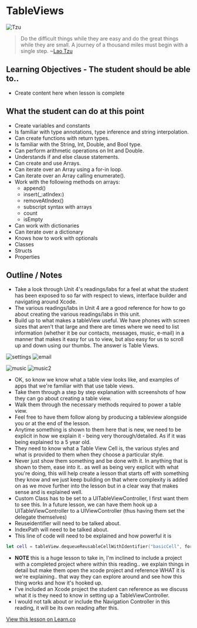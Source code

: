 # TableViews

![Tzu](http://i.imgur.com/9k7Ar2Q.jpg?1)  

> Do the difficult things while they are easy and do the great things while they are small. A journey of a thousand miles must begin with a single step. ~[Lao Tzu](https://en.wikipedia.org/wiki/Laozi)

## Learning Objectives - The student should be able to..

* Create content here when lesson is complete


## What the student can do at this point 

* Create variables and constants
* Is familiar with type annotations, type inference and string interpolation.
* Can create functions with return types.
* Is familiar with the String, Int, Double, and Bool type.
* Can perform arithmetic operations on Int and Double.
* Understands if and else clause statements.
* Can create and use Arrays.
* Can iterate over an Array using a for-in loop.
* Can iterate over an Array calling enumerate().
* Work with the following methods on arrays:
	* append()
	* insert(_:atIndex:)
	* removeAtIndex()
	* subscript syntax with arrays
	* count
	* isEmpty
* Can work with dictionaries 
* Can iterate over a dictionary
* Knows how to work with optionals
* Classes
* Structs
* Properties


## Outline / Notes

* Take a look through Unit 4's readings/labs for a feel at what the student has been exposed to so far with respect to views, interface builder and navigating around Xcode.
* The various readings/labs in Unit 4 are a good reference for how to go about creating the various readings/labs in this unit.
* Build up to what makes a tableView useful. We have phones with screen sizes that aren't that large and there are times where we need to list information (whether it be our contacts, messages, music, e-mail) in a manner that makes it easy for us to view, but also easy for us to scroll up and down using our thumbs. The answer is Table Views.  

![settings](http://i.imgur.com/ZFNqvkf.png?1)            ![email](http://i.imgur.com/UVuVn9i.png?1) 


 ![music](http://i.imgur.com/uyKasU6.png?1)       ![music2](http://i.imgur.com/Onhfg5v.png?1)

* OK, so know we know what a table view looks like, and examples of apps that we're familiar with that use table views.  
* Take them through a step by step explanation with screenshots of how they can go about creating a table view.  
* Walk them through the necessary methods required to power a table view.
* Feel free to have them follow along by producing a tableview alongside you or at the end of the lesson.
* Anytime something is shown to them here that is new, we need to be explicit in how we explain it - being very thorough/detailed. As if it was being explained to a 5 year old.
* They need to know what a Table View Cell is, the various styles and what is provided to them when they choose a particular style.
* Never just show them something and be done with it. In anything that is shown to them, ease into it.. as well as being very explicit with what you're doing, this will help create a lesson that starts off with something they know and we just keep building on that where complexity is added on as we move further into the lesson but in a clear way that makes sense and is explained well.
* Custom Class has to be set to a UITableViewController, I first want them to see this. In a future lesson, we can have them hook up a UITableViewController to a UIViewController (thus having them set the delegate themselves)
* Reuseidentifier will need to be talked about.
* IndexPath will need to be talked about.
* This line of code will need to be explained and how powerful it is

```swift
let cell = tableView.dequeueReusableCellWithIdentifier("basicCell", forIndexPath: indexPath)
```

* **NOTE** this is a huge lesson to take in, I'm inclined to include a project with a completed project where within this reading.. we explain things in detail but make them open the xcode project and reference WHAT it is we're explaining.. that way they can explore around and see how this thing works and how it's hooked up.
* I've included an Xcode project the student can reference as we discuss what it is they need to know in setting up a TableViewController.
* I would not talk about or include the Navigation Controller in this reading, it will be its own reading after this.


<a href='https://learn.co/lessons/TableView' data-visibility='hidden'>View this lesson on Learn.co</a>
